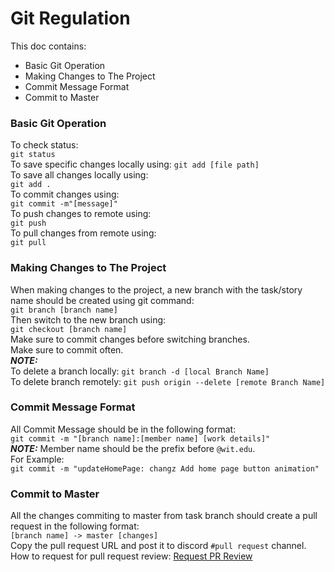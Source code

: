 # Git Regulation

This doc contains:

- Basic Git Operation
- Making Changes to The Project
- Commit Message Format
- Commit to Master

### Basic Git Operation
To check status:                    
```git status```                    <br>
To save specific changes locally using:
```git add [file path]```           <br>
To save all changes locally using:  
```git add .```                     <br>
To commit changes using:            
```git commit -m"[message]"```      <br>
To push changes to remote using:    
```git push```                      <br>
To pull changes from remote using:  
```git pull```                      <br>

### Making Changes to The Project
When making changes to the project, a new branch with the task/story name should be created using git command: <br>
```git branch [branch name]```          <br>
Then switch to the new branch using:    <br>
```git checkout [branch name]```        <br>
Make sure to commit changes before switching branches. <br>
Make sure to commit often. <br>
***NOTE:*** <br>
To delete a branch locally: 
```git branch -d [local Branch Name]``` <br>
To delete branch remotely:
```git push origin --delete [remote Branch Name]```

### Commit Message Format
All Commit Message should be in the following format: <br>
```git commit -m "[branch name]:[member name] [work details]"``` <br>
***NOTE:*** Member name should be the prefix before ```@wit.edu```. <br>
For Example: <br>
```git commit -m "updateHomePage: changz Add home page button animation"```

### Commit to Master
All the changes commiting to master from task branch should create a pull request in the following format: <br>
```[branch name] -> master [changes]``` <br>
Copy the pull request URL and post it to discord ```#pull request``` channel. <br>
How to request for pull request review: [Request PR Review](https://docs.github.com/en/github/collaborating-with-issues-and-pull-requests/requesting-a-pull-request-review)<br>
